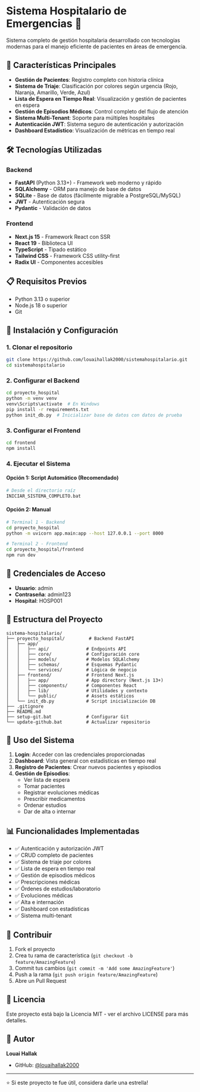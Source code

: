 # Sistema Hospitalario de Emergencias 🏥

Sistema completo de gestión hospitalaria desarrollado con tecnologías modernas para el manejo eficiente de pacientes en áreas de emergencia.

## 🚀 Características Principales

- **Gestión de Pacientes**: Registro completo con historia clínica
- **Sistema de Triaje**: Clasificación por colores según urgencia (Rojo, Naranja, Amarillo, Verde, Azul)
- **Lista de Espera en Tiempo Real**: Visualización y gestión de pacientes en espera
- **Gestión de Episodios Médicos**: Control completo del flujo de atención
- **Sistema Multi-Tenant**: Soporte para múltiples hospitales
- **Autenticación JWT**: Sistema seguro de autenticación y autorización
- **Dashboard Estadístico**: Visualización de métricas en tiempo real

## 🛠️ Tecnologías Utilizadas

### Backend
- **FastAPI** (Python 3.13+) - Framework web moderno y rápido
- **SQLAlchemy** - ORM para manejo de base de datos
- **SQLite** - Base de datos (fácilmente migrable a PostgreSQL/MySQL)
- **JWT** - Autenticación segura
- **Pydantic** - Validación de datos

### Frontend
- **Next.js 15** - Framework React con SSR
- **React 19** - Biblioteca UI
- **TypeScript** - Tipado estático
- **Tailwind CSS** - Framework CSS utility-first
- **Radix UI** - Componentes accesibles

## 📋 Requisitos Previos

- Python 3.13 o superior
- Node.js 18 o superior
- Git

## 🔧 Instalación y Configuración

### 1. Clonar el repositorio
```bash
git clone https://github.com/louaihallak2000/sistemahospitalario.git
cd sistemahospitalario
```

### 2. Configurar el Backend
```bash
cd proyecto_hospital
python -m venv venv
venv\Scripts\activate  # En Windows
pip install -r requirements.txt
python init_db.py  # Inicializar base de datos con datos de prueba
```

### 3. Configurar el Frontend
```bash
cd frontend
npm install
```

### 4. Ejecutar el Sistema

#### Opción 1: Script Automático (Recomendado)
```bash
# Desde el directorio raíz
INICIAR_SISTEMA_COMPLETO.bat
```

#### Opción 2: Manual
```bash
# Terminal 1 - Backend
cd proyecto_hospital
python -m uvicorn app.main:app --host 127.0.0.1 --port 8000

# Terminal 2 - Frontend
cd proyecto_hospital/frontend
npm run dev
```

## 🔐 Credenciales de Acceso

- **Usuario**: admin
- **Contraseña**: admin123
- **Hospital**: HOSP001

## 📁 Estructura del Proyecto

```
sistema-hospitalario/
├── proyecto_hospital/         # Backend FastAPI
│   ├── app/
│   │   ├── api/              # Endpoints API
│   │   ├── core/             # Configuración core
│   │   ├── models/           # Modelos SQLAlchemy
│   │   ├── schemas/          # Esquemas Pydantic
│   │   └── services/         # Lógica de negocio
│   ├── frontend/             # Frontend Next.js
│   │   ├── app/              # App directory (Next.js 13+)
│   │   ├── components/       # Componentes React
│   │   ├── lib/              # Utilidades y contexto
│   │   └── public/           # Assets estáticos
│   └── init_db.py            # Script inicialización DB
├── .gitignore
├── README.md
├── setup-git.bat             # Configurar Git
└── update-github.bat         # Actualizar repositorio
```

## 🚀 Uso del Sistema

1. **Login**: Acceder con las credenciales proporcionadas
2. **Dashboard**: Vista general con estadísticas en tiempo real
3. **Registro de Pacientes**: Crear nuevos pacientes y episodios
4. **Gestión de Episodios**: 
   - Ver lista de espera
   - Tomar pacientes
   - Registrar evoluciones médicas
   - Prescribir medicamentos
   - Ordenar estudios
   - Dar de alta o internar

## 📊 Funcionalidades Implementadas

- ✅ Autenticación y autorización JWT
- ✅ CRUD completo de pacientes
- ✅ Sistema de triaje por colores
- ✅ Lista de espera en tiempo real
- ✅ Gestión de episodios médicos
- ✅ Prescripciones médicas
- ✅ Órdenes de estudios/laboratorio
- ✅ Evoluciones médicas
- ✅ Alta e internación
- ✅ Dashboard con estadísticas
- ✅ Sistema multi-tenant

## 🤝 Contribuir

1. Fork el proyecto
2. Crea tu rama de característica (`git checkout -b feature/AmazingFeature`)
3. Commit tus cambios (`git commit -m 'Add some AmazingFeature'`)
4. Push a la rama (`git push origin feature/AmazingFeature`)
5. Abre un Pull Request

## 📝 Licencia

Este proyecto está bajo la Licencia MIT - ver el archivo LICENSE para más detalles.

## 👤 Autor

**Louai Hallak**
- GitHub: [@louaihallak2000](https://github.com/louaihallak2000)

---
⭐ Si este proyecto te fue útil, considera darle una estrella! 